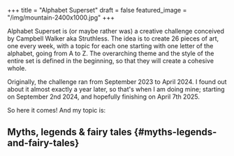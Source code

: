 +++
title = "Alphabet Superset"
draft = false
featured_image = "/img/mountain-2400x1000.jpg"
+++

Alphabet Superset is (or maybe rather was) a creative challenge conceived by Campbell Walker aka Struthless. The idea is to create 26 pieces of art, one every week, with a topic for each one starting with one letter of the alphabet, going from A to Z. The overarching theme and the style of the entire set is defined in the beginning, so that they will create a cohesive whole.

Originally, the challenge ran from September 2023 to April 2024. I found out about it almost exactly a year later, so that's when I am doing mine; starting on September 2nd 2024, and hopefully finishing on April 7th 2025.

So here it comes! And my topic is:


## Myths, legends &amp; fairy tales {#myths-legends-and-fairy-tales}

